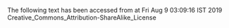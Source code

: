 The following text has been accessed from at Fri Aug 9 03:09:16 IST 2019
Creative_Commons_Attribution-ShareAlike_License
